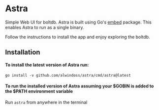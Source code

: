 # Astra
Simple Web UI for boltdb.
Astra is built using Go's [embed](https://pkg.go.dev/embed) package.
This enables Astra to run as a single binary.

Follow the instructions to install the app and enjoy exploring the boltdb.


## Installation

#### To install the latest version of **Astra** run:

`go install -v github.com/alwindoss/astra/cmd/astra@latest`



#### To run the installed version of **Astra** assuming your $GOBIN is added to the $PATH environment variable

Run `astra` from anywhere in the terminal
